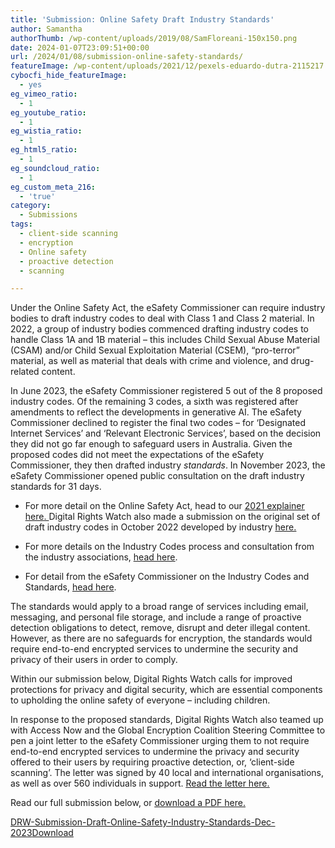 ```yaml
---
title: 'Submission: Online Safety Draft Industry Standards'
author: Samantha
authorThumb: /wp-content/uploads/2019/08/SamFloreani-150x150.png
date: 2024-01-07T23:09:51+00:00
url: /2024/01/08/submission-online-safety-standards/
featureImage: /wp-content/uploads/2021/12/pexels-eduardo-dutra-2115217.jpg
cybocfi_hide_featureImage:
  - yes
eg_vimeo_ratio:
  - 1
eg_youtube_ratio:
  - 1
eg_wistia_ratio:
  - 1
eg_html5_ratio:
  - 1
eg_soundcloud_ratio:
  - 1
eg_custom_meta_216:
  - 'true'
category:
  - Submissions
tags:
  - client-side scanning
  - encryption
  - Online safety
  - proactive detection
  - scanning

---
```

Under the Online Safety Act, the eSafety Commissioner can require industry bodies to draft industry codes to deal with Class 1 and Class 2 material. In 2022, a group of industry bodies commenced drafting industry codes to handle Class 1A and 1B material &#8211; this includes Child Sexual Abuse Material (CSAM) and/or Child Sexual Exploitation Material (CSEM), &#8220;pro-terror&#8221; material, as well as material that deals with crime and violence, and drug-related content.

In June 2023, the eSafety Commissioner registered 5 out of the 8 proposed industry codes. Of the remaining 3 codes, a sixth was registered after amendments to reflect the developments in generative AI. The eSafety Commissioner declined to register the final two codes &#8211; for &#8216;Designated Internet Services&#8217; and &#8216;Relevant Electronic Services&#8217;, based on the decision they did not go far enough to safeguard users in Australia. Given the proposed codes did not meet the expectations of the eSafety Commissioner, they then drafted industry _standards_. In November 2023, the eSafety Commissioner opened public consultation on the draft industry standards for 31 days.

  * For more detail on the Online Safety Act, head to our <span style="text-decoration: underline;"><a href="https://digitalrightswatch.org.au/2021/02/11/explainer-the-online-safety-bill/" target="_blank" rel="noreferrer noopener">2021 explainer here</a>. </span>Digital Rights Watch also made a submission on the original set of draft industry codes in October 2022 developed by industry <span style="text-decoration: underline;"><a href="https://digitalrightswatch.org.au/2022/10/11/submission-online-safety-draft-industry-codes/" target="_blank" rel="noreferrer noopener">here.</a></span>

  * For more details on the Industry Codes process and consultation from the industry associations, <span style="text-decoration: underline;"><a href="https://onlinesafety.org.au/" target="_blank" rel="noreferrer noopener">head here</a></span>.

  * For detail from the eSafety Commissioner on the Industry Codes and Standards, <a href="https://www.esafety.gov.au/industry/codes/standards-consultation" target="_blank" rel="noreferrer noopener">head here</a>.

The standards would apply to a broad range of services including email, messaging, and personal file storage, and include a range of proactive detection obligations to detect, remove, disrupt and deter illegal content. However, as there are no safeguards for encryption, the standards would require end-to-end encrypted services to undermine the security and privacy of their users in order to comply.

Within our submission below, Digital Rights Watch calls for improved protections for privacy and digital security, which are essential components to upholding the online safety of everyone &#8211; including children.

In response to the proposed standards, Digital Rights Watch also teamed up with Access Now and the Global Encryption Coalition Steering Committee to pen a joint letter to the eSafety Commissioner urging them to not require end-to-end encrypted services to undermine the privacy and security offered to their users by requiring proactive detection, or, &#8216;client-side scanning&#8217;. The letter was signed by 40 local and international organisations, as well as over 560 individuals in support. <span style="text-decoration: underline;"><a href="https://digitalrightswatch.org.au/2023/12/20/esafety-joint-letter/" target="_blank" rel="noreferrer noopener">Read the letter here.</a></span>

Read our full submission below, or <span style="text-decoration: underline;"><a href="/wp-content/uploads/2024/01/DRW-Submission-Draft-Online-Safety-Industry-Standards-Dec-2023.pdf" target="_blank" rel="noreferrer noopener">download a PDF here.</a></span>

<div data-wp-interactive="" class="wp-block-file">
  <a id="wp-block-file--media-1218fb1e-597d-4ad0-bb27-f8333cb53fce" href="/wp-content/uploads/2024/01/DRW-Submission-Draft-Online-Safety-Industry-Standards-Dec-2023.pdf">DRW-Submission-Draft-Online-Safety-Industry-Standards-Dec-2023</a><a href="/wp-content/uploads/2024/01/DRW-Submission-Draft-Online-Safety-Industry-Standards-Dec-2023.pdf" class="wp-block-file__button wp-element-button" download aria-describedby="wp-block-file--media-1218fb1e-597d-4ad0-bb27-f8333cb53fce">Download</a>
</div>
